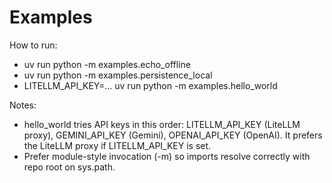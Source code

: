# Examples

How to run:

- uv run python -m examples.echo_offline
- uv run python -m examples.persistence_local
- LITELLM_API_KEY=... uv run python -m examples.hello_world

Notes:
- hello_world tries API keys in this order: LITELLM_API_KEY (LiteLLM proxy), GEMINI_API_KEY (Gemini), OPENAI_API_KEY (OpenAI). It prefers the LiteLLM proxy if LITELLM_API_KEY is set.
- Prefer module-style invocation (-m) so imports resolve correctly with repo root on sys.path.
